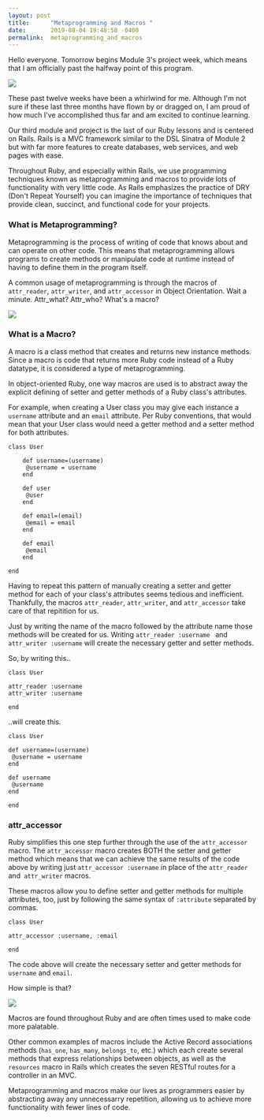 ```yaml
---
layout: post
title:      "Metaprogramming and Macros "
date:       2019-08-04 19:48:58 -0400
permalink:  metaprogramming_and_macros
---
```



Hello everyone. Tomorrow begins Module 3's project week, which means that I am officially past the halfway point of this program. 


![](https://media.giphy.com/media/Phv08kX42gDHq/giphy.gif)



These past twelve weeks have been a whirlwind for me. Although I'm not sure if these last three months have flown by or dragged on, I am proud of how much I've accomplished thus far and am excited to continue learning. 

Our third module and project is the last of our Ruby lessons and is centered on Rails. Rails is a MVC framework similar to the DSL Sinatra of Module 2 but with far more features to create databases, web services, and web pages with ease. 

Throughout Ruby, and especially within Rails, we use programming techniques known as metaprogramming and macros to provide lots of functionality with very little code. As Rails emphasizes the practice of DRY (Don't Repeat Yourself) you can imagine the importance of techniques that provide clean, succinct, and functional code for your projects. 

### What is Metaprogramming?

Metaprogramming is the process of writing of code that knows about and can operate on other code. This means that metaprogramming allows programs to create methods or manipulate code at runtime instead of having to define them in the program itself.

A common usage of metaprogramming is through the macros of `attr_reader`, `attr_writer`, and `attr_accessor` in Object Orientation. Wait a minute. Attr_what? Attr_who? What's a macro? 

![](https://media.giphy.com/media/UeTTJbrcJy3io/giphy.gif)


### What is a Macro?

A macro is a class method that creates and returns new instance methods. Since a macro is code that returns more Ruby code instead of a Ruby datatype, it is considered a type of metaprogramming. 

In object-oriented Ruby, one way macros are used is to abstract away the explicit defining of setter and getter methods of a Ruby class's attributes. 

For example, when creating a User class you may give each instance a `username` attribute and an `email` attribute. Per Ruby conventions, that would mean that your User class would need a getter method and a setter method for both attributes. 

```
class User 

    def username=(username)
	 @username = username 
    end 

    def user 
	 @user
    end 

    def email=(email)
	 @email = email 
    end 

    def email
	 @email 
    end 

end 

```

Having to repeat this pattern of manually creating a setter and getter method for each of your class's attributes seems tedious and inefficient. Thankfully, the macros `attr_reader`, `attr_writer`, and `attr_accessor` take care of that repitition for us. 

Just by writing the name of the macro followed by the attribute name those methods will be created for us. Writing `attr_reader :username ` and `attr_writer :username` will create the necessary getter and setter methods. 

So, by writing this..

```
class User 

attr_reader :username
attr_writer :username

end 
```

..will create this.

```
class User

def username=(username)
 @username = username
end 

def username
 @username
end 

end 
```

### attr_accessor 

Ruby simplifies this one step further through the use of the `attr_accessor` macro. The `attr_accessor` macro creates BOTH the setter and getter method which means that we can achieve the same results of the code above by writing just `attr_accessor :username` in place of the `attr_reader` and` attr_writer` macros. 

These macros allow you to define setter and getter methods for multiple attributes, too, just by following the same syntax of `:attribute` separated by commas.

```
class User

attr_accessor :username, :email

end 
```

The code above will create the necessary setter and getter methods for `username` and `email`. 


How simple is that?  

![](https://media.tenor.co/images/7f6402cf7df54cdf24505ee7895326aa/raw)

Macros are found throughout Ruby and are often times used to make code more palatable. 

Other common examples of macros include the Active Record associations methods (`has_one`, `has_many`, `belongs_to`, etc.) which each create several methods that express relationships between objects,  as well as the ` resources`  macro in Rails which creates the seven RESTful routes for a controller in an MVC. 

Metaprogramming and macros make our lives as programmers easier by abstracting away any unnecessarry repetition, allowing us to achieve more functionality with fewer lines of code.

